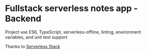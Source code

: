# Fullstack serverless notes app - Backend

Project use ES6, TypeScript, serverless-offline, linting, environment variables, and unit test support

Thanks to [Serverless Stack](http://serverless-stack.com)